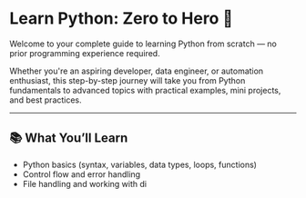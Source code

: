 # Learn Python: Zero to Hero 🚀

Welcome to your complete guide to learning Python from scratch — no prior programming experience required.

Whether you're an aspiring developer, data engineer, or automation enthusiast, this step-by-step journey will take you from Python fundamentals to advanced topics with practical examples, mini projects, and best practices.

---

## 📚 What You’ll Learn

- Python basics (syntax, variables, data types, loops, functions)
- Control flow and error handling
- File handling and working with di
